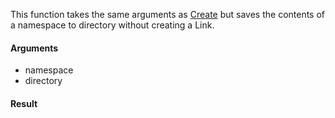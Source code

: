 This function takes the same arguments as [Create](Link.Create) but saves the contents of a namespace to directory without
creating a Link.

#### Arguments

- namespace
- directory

#### Result